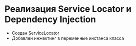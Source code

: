 # Реализация Service Locator и Dependency Injection
- Создан ServiceLocator
- Добавлен инжектинг в переменные инстанса класса
